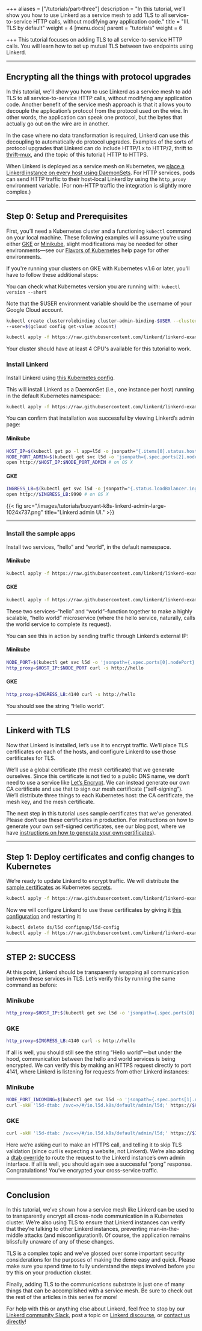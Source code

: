 +++
aliases = ["/tutorials/part-three"]
description = "In this tutorial, we’ll show you how to use Linkerd as a service mesh to add TLS to all service-to-service HTTP calls, without modifying any application code."
title = "III. TLS by default"
weight = 4
[menu.docs]
parent = "tutorials"
weight = 6

+++
This tutorial focuses on adding TLS to all service-to-service HTTP calls. You
will learn how to set up mutual TLS between two endpoints using Linkerd.

---

## Encrypting all the things with protocol upgrades

In this tutorial, we’ll show you how to use Linkerd as a service mesh to add TLS
to all service-to-service HTTP calls, without modifying any application code.
Another benefit of the service mesh approach is that it allows you to decouple
the application’s protocol from the protocol used on the wire. In other words,
the application can speak one protocol, but the bytes that actually go out on
the wire are in another.

In the case where no data transformation is required, Linkerd can use this
decoupling to automatically do protocol upgrades. Examples of the sorts of
protocol upgrades that Linkerd can do include HTTP/1.x to HTTP/2, thrift to
[thrift-mux](http://twitter.github.io/finagle/guide/Protocols.html#mux), and
(the topic of this tutorial) HTTP to HTTPS.

When Linkerd is deployed as a service mesh on Kubernetes, we
[place a Linkerd instance on every host using DaemonSets](/1/tutorials/part-two/).
For HTTP services, pods can send HTTP traffic to their host-local Linkerd by
using the `http_proxy` environment variable. (For non-HTTP traffic the
integration is slightly more complex.)

---

## Step 0: Setup and Prerequisites

First, you’ll need a Kubernetes cluster and a functioning `kubectl` command on
your local machine. These following examples will assume you're using either
[GKE](https://cloud.google.com/kubernetes-engine/docs/how-to/creating-a-container-cluster)
or [Minikube](https://kubernetes.io/docs/tasks/tools/install-minikube/),
slight modifications may be needed for other environments—see our
[Flavors of Kubernetes](https://discourse.linkerd.io/t/flavors-of-kubernetes/53)
help page for other environments.

If you're running your clusters on GKE with Kubernetes v.1.6 or later, you'll
have to follow these additional steps:

You can check what Kubernetes version you are running with:
`kubectl version --short`

Note that the $USER environment variable should be the username of your Google
Cloud account.

```bash
kubectl create clusterrolebinding cluster-admin-binding-$USER --clusterrole=cluster-admin
--user=$(gcloud config get-value account)

kubectl apply -f https://raw.githubusercontent.com/linkerd/linkerd-examples/master/k8s-daemonset/k8s/linkerd-rbac.yml
```

Your cluster should have at least 4 CPU's available for this tutorial to work.

### Install Linkerd

Install Linkerd using [this Kubernetes config](https://raw.githubusercontent.com/linkerd/linkerd-examples/master/k8s-daemonset/k8s/linkerd.yml).

This will install Linkerd as a DaemonSet (i.e., one instance per host) running
in the default Kubernetes namespace:

```bash
kubectl apply -f https://raw.githubusercontent.com/linkerd/linkerd-examples/master/k8s-daemonset/k8s/linkerd.yml
```

You can confirm that installation was successful by viewing Linkerd’s admin page:

#### Minikube

```bash
HOST_IP=$(kubectl get po -l app=l5d -o jsonpath="{.items[0].status.hostIP}")
NODE_PORT_ADMIN=$(kubectl get svc l5d -o 'jsonpath={.spec.ports[2].nodePort}')
open http://$HOST_IP:$NODE_PORT_ADMIN # on OS X
```

#### GKE

```bash
INGRESS_LB=$(kubectl get svc l5d -o jsonpath="{.status.loadBalancer.ingress[0].*}")
open http://$INGRESS_LB:9990 # on OS X
```

{{< fig src="/images/tutorials/buoyant-k8s-linkerd-admin-large-1024x737.png"
title="Linkerd admin UI." >}}

---

### Install the sample apps

Install two services, “hello” and “world”, in the default namespace.

#### Minikube

```bash
kubectl apply -f https://raw.githubusercontent.com/linkerd/linkerd-examples/master/k8s-daemonset/k8s/hello-world-legacy.yml
```

#### GKE

```bash
kubectl apply -f https://raw.githubusercontent.com/linkerd/linkerd-examples/master/k8s-daemonset/k8s/hello-world.yml
```

These two services–“hello” and “world”–function together to make a highly scalable,
“hello world” microservice (where the hello service, naturally, calls the world
service to complete its request).

You can see this in action by sending traffic through Linkerd’s external IP:

#### Minikube

```bash
NODE_PORT=$(kubectl get svc l5d -o 'jsonpath={.spec.ports[0].nodePort}')
http_proxy=$HOST_IP:$NODE_PORT curl -s http://hello
```

#### GKE

```bash
http_proxy=$INGRESS_LB:4140 curl -s http://hello
```

You should see the string “Hello world”.

---

## Linkerd with TLS

Now that Linkerd is installed, let’s use it to encrypt traffic. We’ll place TLS
certificates on each of the hosts, and configure Linkerd to use those
certificates for TLS.

We’ll use a global certificate (the mesh certificate) that we generate ourselves.
Since this certificate is not tied to a public DNS name, we don’t need to use a
service like [Let’s Encrypt](https://letsencrypt.org/). We can instead generate
our own CA certificate and use that to sign our mesh certificate (“self-signing”).
We’ll distribute three things to each Kubernetes host: the CA certificate, the
mesh key, and the mesh certificate.

The next step in this tutorial uses sample certificates that we've generated.
Please don’t use these certificates in production. For instructions on how to
generate your own self-signed certificates, see our blog post, where we have
[instructions on how to generate your own certificates](https://buoyant.io/transparent-tls-with-linkerd/#generating-certificates)).

---

## Step 1: Deploy certificates and config changes to Kubernetes

We’re ready to update Linkerd to encrypt traffic. We will distribute the
[sample certificates](https://raw.githubusercontent.com/linkerd/linkerd-examples/master/k8s-daemonset/k8s/certificates.yml)
as Kubernetes [secrets](https://kubernetes.io/docs/concepts/configuration/secret/).

```bash
kubectl apply -f https://raw.githubusercontent.com/linkerd/linkerd-examples/master/k8s-daemonset/k8s/certificates.yml
```

Now we will configure Linkerd to use these certificates by giving it
[this configuration](https://raw.githubusercontent.com/linkerd/linkerd-examples/master/k8s-daemonset/k8s/linkerd-tls.yml)
and restarting it:

```bash
kubectl delete ds/l5d configmap/l5d-config
kubectl apply -f https://raw.githubusercontent.com/linkerd/linkerd-examples/master/k8s-daemonset/k8s/linkerd-tls.yml
```

---

## STEP 2: SUCCESS

At this point, Linkerd should be transparently wrapping all communication
between these services in TLS. Let’s verify this by running the same command as
before:

### Minikube

```bash
http_proxy=$HOST_IP:$(kubectl get svc l5d -o 'jsonpath={.spec.ports[0].nodePort}') curl -s http://hello
```

### GKE

```bash
http_proxy=$INGRESS_LB:4140 curl -s http://hello
```

If all is well, you should still see the string “Hello world”—but under the hood,
communication between the hello and world services is being encrypted. We can
verify this by making an HTTPS request directly to port 4141, where Linkerd is
listening for requests from other Linkerd instances:

### Minikube

```bash
NODE_PORT_INCOMING=$(kubectl get svc l5d -o 'jsonpath={.spec.ports[1].nodePort}')
curl -skH 'l5d-dtab: /svc=>/#/io.l5d.k8s/default/admin/l5d;' https://$HOST_IP:$NODE_PORT_INCOMING/admin/ping
```

### GKE

```bash
curl -skH 'l5d-dtab: /svc=>/#/io.l5d.k8s/default/admin/l5d;' https://$INGRESS_LB:4141/admin/ping
```

Here we’re asking curl to make an HTTPS call, and telling it to skip TLS
validation (since curl is expecting a website, not Linkerd). We’re also adding a
[dtab override](https://linkerd.io/features/routing/#per-request-routing) to
route the request to the Linkerd instance’s own admin interface. If all is well,
you should again see a successful “pong” response. Congratulations! You’ve
encrypted your cross-service traffic.

---

## Conclusion

In this tutorial, we’ve shown how a service mesh like Linkerd can be used to to
transparently encrypt all cross-node communication in a Kubernetes cluster.
We’re also using TLS to ensure that Linkerd instances can verify that they’re
talking to other Linkerd instances, preventing man-in-the-middle attacks (and
misconfiguration!). Of course, the application remains blissfully unaware of
any of these changes.

TLS is a complex topic and we’ve glossed over some important security
considerations for the purposes of making the demo easy and quick. Please make
sure you spend time to fully understand the steps involved before you try this
on your production cluster.

Finally, adding TLS to the communications substrate is just one of many things
that can be accomplished with a service mesh. Be sure to check out the rest of
the articles in this series for more!

For help with this or anything else about Linkerd, feel free to stop by our
[Linkerd community Slack](http://slack.linkerd.io/), post a topic on
[Linkerd discourse](https://discourse.linkerd.io/), or
[contact us directly](https://linkerd.io/overview/help/)!
